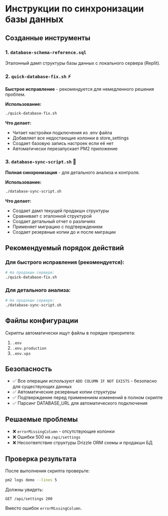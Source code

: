 # Инструкции по синхронизации базы данных

## Созданные инструменты

### 1. `database-schema-reference.sql`
Эталонный дамп структуры базы данных с локального сервера (Replit).

### 2. `quick-database-fix.sh` ⚡
**Быстрое исправление** - рекомендуется для немедленного решения проблем.

**Использование:**
```bash
./quick-database-fix.sh
```

**Что делает:**
- Читает настройки подключения из .env файла
- Добавляет все недостающие колонки в store_settings
- Создает базовую запись настроек если её нет
- Автоматически перезапускает PM2 приложение

### 3. `database-sync-script.sh` 🔧
**Полная синхронизация** - для детального анализа и контроля.

**Использование:**
```bash
./database-sync-script.sh
```

**Что делает:**
- Создает дамп текущей продакшн структуры
- Сравнивает с эталонной структурой
- Создает детальный отчет о различиях
- Применяет миграцию с подтверждением
- Создает резервные копии до и после миграции

## Рекомендуемый порядок действий

### Для быстрого исправления (рекомендуется):
```bash
# На продакшн сервере:
./quick-database-fix.sh
```

### Для детального анализа:
```bash
# На продакшн сервере:
./database-sync-script.sh
```

## Файлы конфигурации

Скрипты автоматически ищут файлы в порядке приоритета:
1. `.env`
2. `.env.production`
3. `.env.vps`

## Безопасность

- ✅ Все операции используют `ADD COLUMN IF NOT EXISTS` - безопасно для существующих данных
- ✅ Автоматические резервные копии структуры
- ✅ Подтверждение перед применением изменений в полном скрипте
- ✅ Парсинг DATABASE_URL для автоматического подключения

## Решаемые проблемы

- ❌ `errorMissingColumn` - отсутствующие колонки
- ❌ Ошибки 500 на `/api/settings`
- ❌ Несоответствие структуры Drizzle ORM схемы и продакшн БД

## Проверка результата

После выполнения скрипта проверьте:
```bash
pm2 logs demo --lines 5
```

Должны увидеть:
```
GET /api/settings 200
```

Вместо ошибок `errorMissingColumn`.
